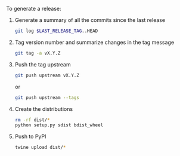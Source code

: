 To generate a release:

1. Generate a summary of all the commits since the last release

    ```bash
    git log $LAST_RELEASE_TAG..HEAD
    ```

2. Tag version number and summarize changes in the tag message

    ```bash
    git tag -a vX.Y.Z
    ```

3. Push the tag upstream

    ```bash
    git push upstream vX.Y.Z
    ```

    or

    ```bash
    git push upstream --tags
    ```

4. Create the distributions

    ```bash
    rm -rf dist/*
    python setup.py sdist bdist_wheel
    ```

5. Push to PyPI

    ```bash
    twine upload dist/*
    ```
